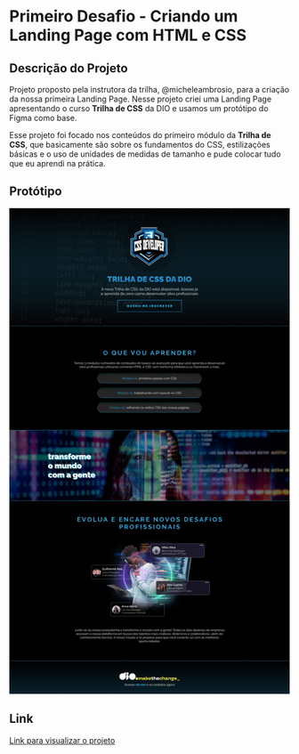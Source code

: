 # Primeiro Desafio - Criando um Landing Page com HTML e CSS


## Descrição do Projeto

Projeto proposto pela instrutora da trilha, @micheleambrosio, para a criação da nossa primeira Landing Page. Nesse projeto criei uma Landing Page apresentando o curso **Trilha de CSS** da DIO e usamos um protótipo do Figma como base.

Esse projeto foi focado nos conteúdos do primeiro módulo da **Trilha de CSS**, que basicamente são sobre os fundamentos do CSS, estilizações básicas e o uso de unidades de medidas de tamanho e pude colocar tudo que eu aprendi na prática.

## Protótipo

![protótipo da landing page](assets/images/image.png)

## Link

<a href="https://matheus-flcruz.github.io/desafio-trilha-css-modulo-01/">Link para visualizar o projeto</a>